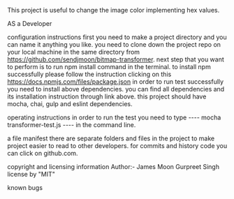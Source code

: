 This project is useful to change the image color implementing hex values.

 AS a Developer

 configuration instructions
      first you need to make a project directory and you can name it anything you like.
      you need to clone down the project repo on your local machine in the same directory from https://github.com/sendjmoon/bitmap-transformer.
      next step that you want to perform is to run npm install command in the terminal.
      to install npm successfully please follow the instruction clicking on this https://docs.npmjs.com/files/package.json
      in order to run test successfully you need to install above dependencies. you can find all dependencies and its installation instruction through link above. this project should have mocha, chai, gulp and eslint dependencies.

operating instructions
      in order to run the test you need to type ---- mocha transformer-test.js ---- in the command line.
      


a file manifest
      there are separate folders and files in the project to make project easier to read to other developers.
      for commits and history code you can click on github.com.

copyright and licensing information
    Author:- James Moon
            Gurpreet Singh
    license by "MIT"


known bugs

